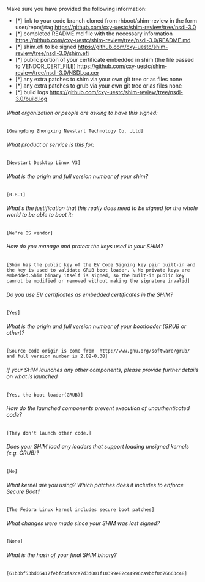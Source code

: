 Make sure you have provided the following information:

 - [*] link to your code branch cloned from rhboot/shim-review in the form user/repo@tag
	https://github.com/cxy-uestc/shim-review/tree/nsdl-3.0
 - [*] completed README.md file with the necessary information
	https://github.com/cxy-uestc/shim-review/tree/nsdl-3.0/README.md
 - [*] shim.efi to be signed
	https://github.com/cxy-uestc/shim-review/tree/nsdl-3.0/shim.efi
 - [*] public portion of your certificate embedded in shim (the file passed to VENDOR_CERT_FILE)
	https://github.com/cxy-uestc/shim-review/tree/nsdl-3.0/NSDLca.cer
 - [*] any extra patches to shim via your own git tree or as files
	none
 - [*] any extra patches to grub via your own git tree or as files
	none
 - [*] build logs
	https://github.com/cxy-uestc/shim-review/tree/nsdl-3.0/build.log

###### What organization or people are asking to have this signed:
`[Guangdong Zhongxing Newstart Technology Co. ,Ltd]`

###### What product or service is this for:
`[Newstart Desktop Linux V3]`

###### What is the origin and full version number of your shim?
`[0.8-1]`

###### What's the justification that this really does need to be signed for the whole world to be able to boot it:
`[We're OS vendor]`

###### How do you manage and protect the keys used in your SHIM?
`[Shim has the public key of the EV Code Signing key pair built-in and the key is used to validate GRUB boot loader. \
  No private keys are embedded.Shim binary itself is signed, so the built-in public key cannot be modified or removed without making the signature invalid]`

###### Do you use EV certificates as embedded certificates in the SHIM?
`[Yes]`

###### What is the origin and full version number of your bootloader (GRUB or other)?
`[Source code origin is come from  http://www.gnu.org/software/grub/ and full version number is 2.02-0.38]`

###### If your SHIM launches any other components, please provide further details on what is launched
`[Yes, the boot loader(GRUB)]`

###### How do the launched components prevent execution of unauthenticated code?
`[They don't launch other code.]`

###### Does your SHIM load any loaders that support loading unsigned kernels (e.g. GRUB)?
`[No]`

###### What kernel are you using? Which patches does it includes to enforce Secure Boot?
`[The Fedora Linux kernel includes secure boot patches]`

###### What changes were made since your SHIM was last signed?
`[None]`

###### What is the hash of your final SHIM binary?
`[61b3bf53bd66417febfc3fa2ca7d3d001f10399e82c44996ca9bbf0d76663c48]`
